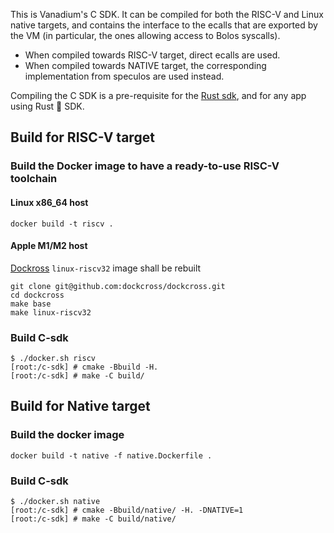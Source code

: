 This is Vanadium's C SDK. It can be compiled for both the RISC-V and Linux native targets, and contains the interface to the ecalls that are exported by the VM (in particular, the ones allowing access to Bolos syscalls).

- When compiled towards RISC-V target, direct ecalls are used. 
- When compiled towards NATIVE target, the corresponding implementation from speculos are used instead.

Compiling the C SDK is a pre-requisite for the [Rust sdk](../rust-sdk/), and for any app using Rust :crab: SDK.

## Build for RISC-V target

### Build the Docker image to have a ready-to-use RISC-V toolchain
#### Linux x86_64 host
```console
docker build -t riscv .
```
#### Apple M1/M2 host 
[Dockross](https://github.com/dockcross/dockcross) `linux-riscv32` image shall be rebuilt

```console
git clone git@github.com:dockcross/dockcross.git
cd dockcross
make base
make linux-riscv32
```

### Build C-sdk
```console
$ ./docker.sh riscv
[root:/c-sdk] # cmake -Bbuild -H.
[root:/c-sdk] # make -C build/
```
## Build for Native target
### Build the docker image
```console
docker build -t native -f native.Dockerfile .
```
### Build C-sdk
```console
$ ./docker.sh native
[root:/c-sdk] # cmake -Bbuild/native/ -H. -DNATIVE=1
[root:/c-sdk] # make -C build/native/
```
